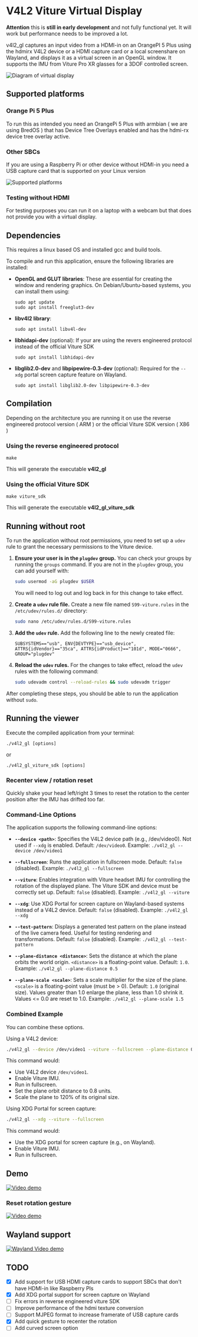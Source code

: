 # V4L2 Viture Virtual Display

**Attention** this is **still in early development** and not fully functional yet. It will work but performance needs to be improved a lot. 

v4l2_gl captures an input video from a HDMI-in on an OrangePI 5 Plus using the hdmirx V4L2 device or a HDMI capture card or a local screenshare on Wayland, and displays it as a virtual screen in an OpenGL window. It supports the IMU from Viture Pro XR glasses for a 3DOF controlled screen.

![Diagram of virtual display](https://github.com/mgschwan/viture_virtual_display/blob/main/assets/virtual_display.png?raw=true)

## Supported platforms

### Orange Pi 5 Plus

To run this as intended you need an OrangePi 5 Plus with armbian ( we are using BredOS ) that has Device Tree Overlays enabled and has the hdmi-rx device tree overlay active.

### Other SBCs

If you are using a Raspberry Pi or other device without HDMI-in you need a USB capture card that is supported on your Linux version

![Supported platforms](https://github.com/mgschwan/viture_virtual_display/blob/main/assets/supported_platform.jpg?raw=true)


### Testing without HDMI

For testing purposes you can run it on a laptop with a webcam but that does not provide you with a virtual display.

## Dependencies

This requires a linux based OS and installed gcc and build tools.

To compile and run this application, ensure the following libraries are installed:

-   **OpenGL and GLUT libraries**:
    These are essential for creating the window and rendering graphics. On Debian/Ubuntu-based systems, you can install them using:
    ```
    sudo apt update
    sudo apt install freeglut3-dev
    ```

-   **libv4l2 library**:
    ```
    sudo apt install libv4l-dev
    ```

-   **libhidapi-dev** (optional): If your are using the revers engineered protocol instead of the official Viture SDK
    ```
    sudo apt install libhidapi-dev
    ```

-   **libglib2.0-dev** and **libpipewire-0.3-dev** (optional): Required for the `--xdg` portal screen capture feature on Wayland.
    ```
    sudo apt install libglib2.0-dev libpipewire-0.3-dev
    ```


## Compilation

Depending on the architecture you are running it on use the reverse engineered protocol version ( ARM ) or the official Viture SDK version ( X86 )

### Using the reverse engineered protocol
```
make
```
This will generate the executable **v4l2_gl**


### Using the official Viture SDK
```
make viture_sdk
```
This will generate the executable **v4l2_gl_viture_sdk**


## Running without root

To run the application without root permissions, you need to set up a `udev` rule to grant the necessary permissions to the Viture device.

1.  **Ensure your user is in the `plugdev` group.**
    You can check your groups by running the `groups` command. If you are not in the `plugdev` group, you can add yourself with:
    ```bash
    sudo usermod -aG plugdev $USER
    ```
    You will need to log out and log back in for this change to take effect.

2.  **Create a `udev` rule file.**
    Create a new file named `S99-viture.rules` in the `/etc/udev/rules.d/` directory:
    ```bash
    sudo nano /etc/udev/rules.d/S99-viture.rules
    ```

3.  **Add the `udev` rule.**
    Add the following line to the newly created file:
    ```
    SUBSYSTEMS=="usb", ENV{DEVTYPE}=="usb_device", ATTRS{idVendor}=="35ca", ATTRS{idProduct}=="101d", MODE="0666", GROUP="plugdev"
    ```

4.  **Reload the `udev` rules.**
    For the changes to take effect, reload the `udev` rules with the following command:
    ```bash
    sudo udevadm control --reload-rules && sudo udevadm trigger
    ```

After completing these steps, you should be able to run the application without `sudo`.


## Running the viewer

Execute the compiled application from your terminal:
```
./v4l2_gl [options]
```
or
```
./v4l2_gl_viture_sdk [options]
```

### Recenter view / rotation reset

Quickly shake your head left/right 3 times to reset the rotation to the center position after the IMU has drifted too far.


### Command-Line Options

The application supports the following command-line options:

-   **`--device <path>`**:
    Specifies the V4L2 device path (e.g., /dev/video0). Not used if `--xdg` is enabled.
    Default: `/dev/video0`.
    Example: `./v4l2_gl --device /dev/video1`

-   **`--fullscreen`**:
    Runs the application in fullscreen mode.
    Default: `false` (disabled).
    Example: `./v4l2_gl --fullscreen`

-   **`--viture`**:
    Enables integration with Viture headset IMU for controlling the rotation of the displayed plane. The Viture SDK and device must be correctly set up.
    Default: `false` (disabled).
    Example: `./v4l2_gl --viture`

-   **`--xdg`**:
    Use XDG Portal for screen capture on Wayland-based systems instead of a V4L2 device.
    Default: `false` (disabled).
    Example: `./v4l2_gl --xdg`

-   **`--test-pattern`**:
    Displays a generated test pattern on the plane instead of the live camera feed. Useful for testing rendering and transformations.
    Default: `false` (disabled).
    Example: `./v4l2_gl --test-pattern`

-   **`--plane-distance <distance>`**:
    Sets the distance at which the plane orbits the world origin. `<distance>` is a floating-point value.
    Default: `1.0`.
    Example: `./v4l2_gl --plane-distance 0.5`

-   **`--plane-scale <scale>`**:
    Sets a scale multiplier for the size of the plane. `<scale>` is a floating-point value (must be > 0).
    Default: `1.0` (original size). Values greater than 1.0 enlarge the plane, less than 1.0 shrink it. Values <= 0.0 are reset to 1.0.
    Example: `./v4l2_gl --plane-scale 1.5`

### Combined Example

You can combine these options.

Using a V4L2 device:
```bash
./v4l2_gl --device /dev/video1 --viture --fullscreen --plane-distance 0.8 --plane-scale 1.2
```
This command would:
- Use V4L2 device `/dev/video1`.
- Enable Viture IMU.
- Run in fullscreen.
- Set the plane orbit distance to 0.8 units.
- Scale the plane to 120% of its original size.

Using XDG Portal for screen capture:
```bash
./v4l2_gl --xdg --viture --fullscreen
```
This command would:
- Use the XDG portal for screen capture (e.g., on Wayland).
- Enable Viture IMU.
- Run in fullscreen.


## Demo

[![Video demo](https://img.youtube.com/vi/D6w5kAA22Ts/0.jpg)](https://youtu.be/D6w5kAA22Ts)

### Reset rotation gesture

[![Video demo](https://img.youtube.com/vi/yIymNF4RbDQ/0.jpg)](https://youtu.be/yIymNF4RbDQ)

## Wayland support

[![Wayland Video demo](https://img.youtube.com/vi/nqxBLsbLfbQ/0.jpg)](https://youtu.be/nqxBLsbLfbQ)



## TODO

 - [x] Add support for USB HDMI capture cards to support SBCs that don't have HDMI-in like Raspberry PIs
 - [x] Add XDG portal support for screen capture on Wayland
 - [ ] Fix errors in reverse engineered viture SDK
 - [ ] Improve performance of the hdmi texture conversion
 - [ ] Support MJPEG format to increase framerate of USB capture cards
 - [x] Add quick gesture to recenter the rotation
 - [ ] Add curved screen option
